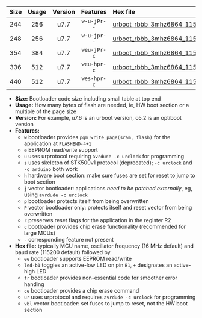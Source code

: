 |Size|Usage|Version|Features|Hex file|
|:-:|:-:|:-:|:-:|:--|
|244|256|u7.7|`w-u-jPr--`|[urboot_rbbb_3mhz6864_115200bps_led+b5_ur_vbl.hex](https://raw.githubusercontent.com/stefanrueger/urboot.hex/main/boards/rbbb/fcpu_3mhz6864/115200_bps/urboot_rbbb_3mhz6864_115200bps_led+b5_ur_vbl.hex)|
|248|256|u7.7|`w-u-jpr--`|[urboot_rbbb_3mhz6864_115200bps_led+b5_fr_ur_vbl.hex](https://raw.githubusercontent.com/stefanrueger/urboot.hex/main/boards/rbbb/fcpu_3mhz6864/115200_bps/urboot_rbbb_3mhz6864_115200bps_led+b5_fr_ur_vbl.hex)|
|354|384|u7.7|`weu-jPr-c`|[urboot_rbbb_3mhz6864_115200bps_ee_led+b5_fr_ce_ur_vbl.hex](https://raw.githubusercontent.com/stefanrueger/urboot.hex/main/boards/rbbb/fcpu_3mhz6864/115200_bps/urboot_rbbb_3mhz6864_115200bps_ee_led+b5_fr_ce_ur_vbl.hex)|
|336|512|u7.7|`weu-hpr-c`|[urboot_rbbb_3mhz6864_115200bps_ee_led+b5_fr_ce_ur.hex](https://raw.githubusercontent.com/stefanrueger/urboot.hex/main/boards/rbbb/fcpu_3mhz6864/115200_bps/urboot_rbbb_3mhz6864_115200bps_ee_led+b5_fr_ce_ur.hex)|
|440|512|u7.7|`wes-hpr-c`|[urboot_rbbb_3mhz6864_115200bps_ee_led+b5_fr_ce.hex](https://raw.githubusercontent.com/stefanrueger/urboot.hex/main/boards/rbbb/fcpu_3mhz6864/115200_bps/urboot_rbbb_3mhz6864_115200bps_ee_led+b5_fr_ce.hex)|

- **Size:** Bootloader code size including small table at top end
- **Usage:** How many bytes of flash are needed, ie, HW boot section or a multiple of the page size
- **Version:** For example, u7.6 is an urboot version, o5.2 is an optiboot version
- **Features:**
  + `w` bootloader provides `pgm_write_page(sram, flash)` for the application at `FLASHEND-4+1`
  + `e` EEPROM read/write support
  + `u` uses urprotocol requiring `avrdude -c urclock` for programming
  + `s` uses skeleton of STK500v1 protocol (deprecated); `-c urclock` and `-c arduino` both work
  + `h` hardware boot section: make sure fuses are set for reset to jump to boot section
  + `j` vector bootloader: applications *need to be patched externally*, eg, using `avrdude -c urclock`
  + `p` bootloader protects itself from being overwritten
  + `P` vector bootloader only: protects itself and reset vector from being overwritten
  + `r` preserves reset flags for the application in the register R2
  + `c` bootloader provides chip erase functionality (recommended for large MCUs)
  + `-` corresponding feature not present
- **Hex file:** typically MCU name, oscillator frequency (16 MHz default) and baud rate (115200 default) followed by
  + `ee` bootloader supports EEPROM read/write
  + `led-b1` toggles an active-low LED on pin `B1`, `+` designates an active-high LED
  + `fr` bootloader provides non-essential code for smoother error handing
  + `ce` bootloader provides a chip erase command
  + `ur` uses urprotocol and requires `avrdude -c urclock` for programming
  + `vbl` vector bootloader: set fuses to jump to reset, not the HW boot section
